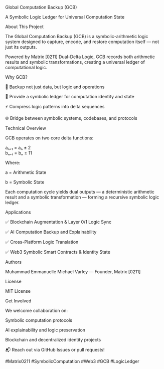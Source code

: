 Global Computation Backup (GCB)

A Symbolic Logic Ledger for Universal Computation State

About This Project

The Global Computation Backup (GCB) is a symbolic-arithmetic logic system designed to capture, encode, and restore computation itself — not just its outputs.

Powered by Matrix [0211] Dual-Delta Logic, GCB records both arithmetic results and symbolic transformations, creating a universal ledger of computational logic.

Why GCB?

🧩 Backup not just data, but logic and operations

🔗 Provide a symbolic ledger for computation identity and state

⚡ Compress logic patterns into delta sequences

🌐 Bridge between symbolic systems, codebases, and protocols

Technical Overview

GCB operates on two core delta functions:


aₙ₊₁ = aₙ ± 2  
bₙ₊₁ = bₙ ± 11  

Where:

a = Arithmetic State

b = Symbolic State

Each computation cycle yields dual outputs — a deterministic arithmetic result and a symbolic transformation — forming a recursive symbolic logic ledger.

Applications

✅ Blockchain Augmentation & Layer 0/1 Logic Sync

✅ AI Computation Backup and Explainability

✅ Cross-Platform Logic Translation

✅ Web3 Symbolic Smart Contracts & Identity State

Authors

Muhammad Emmanuelle Michael Varley — Founder, Matrix [0211]

License

MIT License

Get Involved

We welcome collaboration on:

Symbolic computation protocols

AI explainability and logic preservation

Blockchain and decentralized identity projects

📬 Reach out via GitHub Issues or pull requests!

#Matrix0211 #SymbolicComputation #Web3 #GCB #LogicLedger
